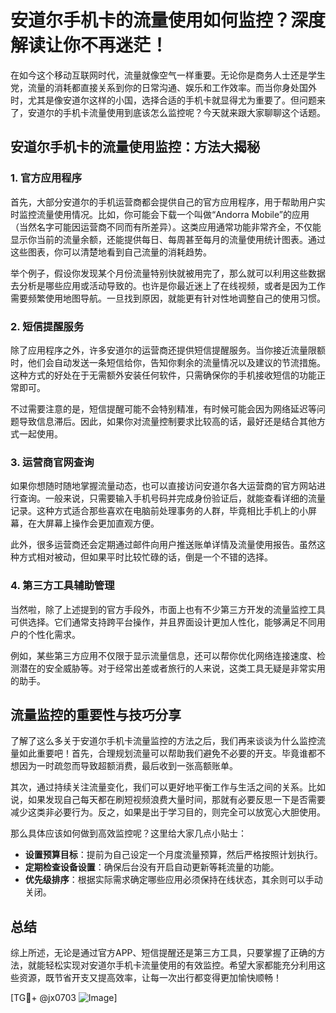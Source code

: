 # 安道尔手机卡的流量使用如何监控？深度解读让你不再迷茫！

在如今这个移动互联网时代，流量就像空气一样重要。无论你是商务人士还是学生党，流量的消耗都直接关系到你的日常沟通、娱乐和工作效率。而当你身处国外时，尤其是像安道尔这样的小国，选择合适的手机卡就显得尤为重要了。但问题来了，安道尔的手机卡流量使用到底该怎么监控呢？今天就来跟大家聊聊这个话题。

## 安道尔手机卡的流量使用监控：方法大揭秘

### 1. **官方应用程序**
首先，大部分安道尔的手机运营商都会提供自己的官方应用程序，用于帮助用户实时监控流量使用情况。比如，你可能会下载一个叫做“Andorra Mobile”的应用（当然名字可能因运营商不同而有所差异）。这类应用通常功能非常齐全，不仅能显示你当前的流量余额，还能提供每日、每周甚至每月的流量使用统计图表。通过这些图表，你可以清楚地看到自己流量的消耗趋势。

举个例子，假设你发现某个月份流量特别快就被用完了，那么就可以利用这些数据去分析是哪些应用或活动导致的。也许是你最近迷上了在线视频，或者是因为工作需要频繁使用地图导航。一旦找到原因，就能更有针对性地调整自己的使用习惯。

### 2. **短信提醒服务**
除了应用程序之外，许多安道尔的运营商还提供短信提醒服务。当你接近流量限额时，他们会自动发送一条短信给你，告知你剩余的流量情况以及建议的节流措施。这种方式的好处在于无需额外安装任何软件，只需确保你的手机接收短信的功能正常即可。

不过需要注意的是，短信提醒可能不会特别精准，有时候可能会因为网络延迟等问题导致信息滞后。因此，如果你对流量控制要求比较高的话，最好还是结合其他方式一起使用。

### 3. **运营商官网查询**
如果你想随时随地掌握流量动态，也可以直接访问安道尔各大运营商的官方网站进行查询。一般来说，只需要输入手机号码并完成身份验证后，就能查看详细的流量记录。这种方式适合那些喜欢在电脑前处理事务的人群，毕竟相比手机上的小屏幕，在大屏幕上操作会更加直观方便。

此外，很多运营商还会定期通过邮件向用户推送账单详情及流量使用报告。虽然这种方式相对被动，但如果平时比较忙碌的话，倒是一个不错的选择。

### 4. **第三方工具辅助管理**
当然啦，除了上述提到的官方手段外，市面上也有不少第三方开发的流量监控工具可供选择。它们通常支持跨平台操作，并且界面设计更加人性化，能够满足不同用户的个性化需求。

例如，某些第三方应用不仅限于显示流量信息，还可以帮你优化网络连接速度、检测潜在的安全威胁等。对于经常出差或者旅行的人来说，这类工具无疑是非常实用的助手。

## 流量监控的重要性与技巧分享

了解了这么多关于安道尔手机卡流量监控的方法之后，我们再来谈谈为什么监控流量如此重要吧！首先，合理规划流量可以帮助我们避免不必要的开支。毕竟谁都不想因为一时疏忽而导致超额消费，最后收到一张高额账单。

其次，通过持续关注流量变化，我们可以更好地平衡工作与生活之间的关系。比如说，如果发现自己每天都在刷短视频浪费大量时间，那就有必要反思一下是否需要减少这类非必要行为。反之，如果是出于学习目的，则完全可以放宽心大胆使用。

那么具体应该如何做到高效监控呢？这里给大家几点小贴士：
- **设置预算目标**：提前为自己设定一个月度流量预算，然后严格按照计划执行。
- **定期检查设备设置**：确保后台没有开启自动更新等耗流量的功能。
- **优先级排序**：根据实际需求确定哪些应用必须保持在线状态，其余则可以手动关闭。

## 总结

综上所述，无论是通过官方APP、短信提醒还是第三方工具，只要掌握了正确的方法，就能轻松实现对安道尔手机卡流量使用的有效监控。希望大家都能充分利用这些资源，既节省开支又提高效率，让每一次出行都变得更加愉快顺畅！

[TG💪+ @jx0703 ![Image](https://github.com/user-attachments/assets/dbca1d08-cadb-493c-b0ec-ad6f7a83f270)]